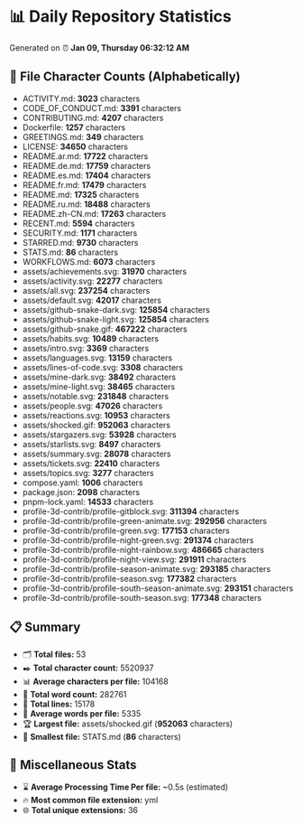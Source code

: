 # 📊 Daily Repository Statistics
Generated on ⏰ **Jan 09, Thursday 06:32:12 AM**

## 📂 File Character Counts (Alphabetically)
- ACTIVITY.md: **3023** characters
- CODE_OF_CONDUCT.md: **3391** characters
- CONTRIBUTING.md: **4207** characters
- Dockerfile: **1257** characters
- GREETINGS.md: **349** characters
- LICENSE: **34650** characters
- README.ar.md: **17722** characters
- README.de.md: **17759** characters
- README.es.md: **17404** characters
- README.fr.md: **17479** characters
- README.md: **17325** characters
- README.ru.md: **18488** characters
- README.zh-CN.md: **17263** characters
- RECENT.md: **5594** characters
- SECURITY.md: **1171** characters
- STARRED.md: **9730** characters
- STATS.md: **86** characters
- WORKFLOWS.md: **6073** characters
- assets/achievements.svg: **31970** characters
- assets/activity.svg: **22277** characters
- assets/all.svg: **237254** characters
- assets/default.svg: **42017** characters
- assets/github-snake-dark.svg: **125854** characters
- assets/github-snake-light.svg: **125854** characters
- assets/github-snake.gif: **467222** characters
- assets/habits.svg: **10489** characters
- assets/intro.svg: **3369** characters
- assets/languages.svg: **13159** characters
- assets/lines-of-code.svg: **3308** characters
- assets/mine-dark.svg: **38492** characters
- assets/mine-light.svg: **38465** characters
- assets/notable.svg: **231848** characters
- assets/people.svg: **47026** characters
- assets/reactions.svg: **10953** characters
- assets/shocked.gif: **952063** characters
- assets/stargazers.svg: **53928** characters
- assets/starlists.svg: **8497** characters
- assets/summary.svg: **28078** characters
- assets/tickets.svg: **22410** characters
- assets/topics.svg: **3277** characters
- compose.yaml: **1006** characters
- package.json: **2098** characters
- pnpm-lock.yaml: **14533** characters
- profile-3d-contrib/profile-gitblock.svg: **311394** characters
- profile-3d-contrib/profile-green-animate.svg: **292956** characters
- profile-3d-contrib/profile-green.svg: **177153** characters
- profile-3d-contrib/profile-night-green.svg: **291374** characters
- profile-3d-contrib/profile-night-rainbow.svg: **486665** characters
- profile-3d-contrib/profile-night-view.svg: **291911** characters
- profile-3d-contrib/profile-season-animate.svg: **293185** characters
- profile-3d-contrib/profile-season.svg: **177382** characters
- profile-3d-contrib/profile-south-season-animate.svg: **293151** characters
- profile-3d-contrib/profile-south-season.svg: **177348** characters

## 📋 Summary
- 🗂️ **Total files:** 53
- ✒️ **Total character count:** 5520937
- 📊 **Average characters per file:** 104168
- 📝 **Total word count:** 282761
- 🧾 **Total lines:** 15178
- 📐 **Average words per file:** 5335
- 🏆 **Largest file:** assets/shocked.gif (**952063** characters)
- 🥉 **Smallest file:** STATS.md (**86** characters)

## 🌟 Miscellaneous Stats
- ⌛ **Average Processing Time Per file:** ~0.5s (estimated)
- 🔥 **Most common file extension:** yml
- 🌐 **Total unique extensions:** 36
